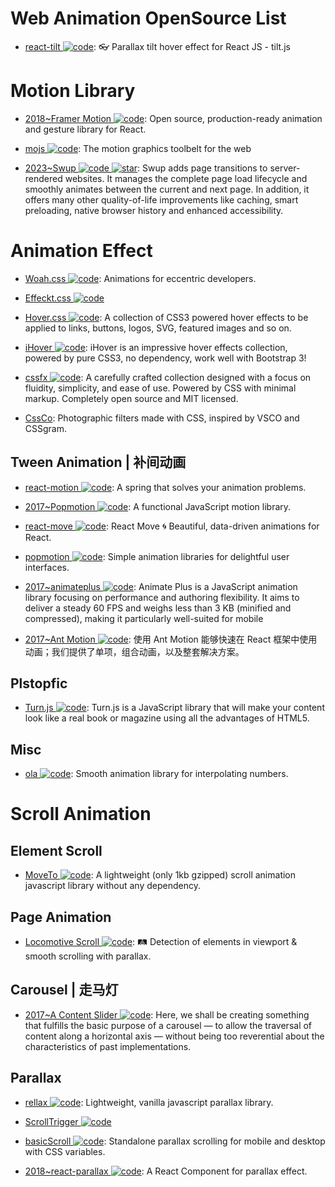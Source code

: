 # Web Animation OpenSource List

- [react-tilt ![code](https://ng-tech.icu/assets/code.svg)](https://github.com/jonathandion/react-tilt): 👓 Parallax tilt hover effect for React JS - tilt.js

# Motion Library

- [2018~Framer Motion ![code](https://ng-tech.icu/assets/code.svg)](https://github.com/framer/motion): Open source, production-ready animation and gesture library for React.

- [mojs ![code](https://ng-tech.icu/assets/code.svg)](https://github.com/mojs/mojs): The motion graphics toolbelt for the web

- [2023~Swup ![code](https://ng-tech.icu/assets/code.svg) ![star](https://img.shields.io/github/stars/swup/swup)](https://github.com/swup/swup): Swup adds page transitions to server-rendered websites. It manages the complete page load lifecycle and smoothly animates between the current and next page. In addition, it offers many other quality-of-life improvements like caching, smart preloading, native browser history and enhanced accessibility.

# Animation Effect

- [Woah.css ![code](https://ng-tech.icu/assets/code.svg)](http://www.joerezendes.com/projects/Woah.css/): Animations for eccentric developers.

- [Effeckt.css ![code](https://ng-tech.icu/assets/code.svg)](https://github.com/h5bp/Effeckt.css)

- [Hover.css ![code](https://ng-tech.icu/assets/code.svg)](https://github.com/IanLunn/Hover): A collection of CSS3 powered hover effects to be applied to links, buttons, logos, SVG, featured images and so on.

- [iHover ![code](https://ng-tech.icu/assets/code.svg)](http://gudh.github.io/ihover/dist/index.html#): iHover is an impressive hover effects collection, powered by pure CSS3, no dependency, work well with Bootstrap 3!

- [cssfx ![code](https://ng-tech.icu/assets/code.svg)](https://cssfx.dev/): A carefully crafted collection designed with a focus on fluidity, simplicity, and ease of use. Powered by CSS with minimal markup. Completely open source and MIT licensed.

- [CssCo](http://www.cssco.co/): Photographic filters made with CSS, inspired by VSCO and CSSgram.

## Tween Animation | 补间动画

- [react-motion ![code](https://ng-tech.icu/assets/code.svg)](https://github.com/chenglou/react-motion): A spring that solves your animation problems.

- [2017~Popmotion ![code](https://ng-tech.icu/assets/code.svg)](https://popmotion.io/): A functional JavaScript motion library.

- [react-move ![code](https://ng-tech.icu/assets/code.svg)](https://github.com/react-tools/react-move): React Move 🌀 Beautiful, data-driven animations for React.

- [popmotion ![code](https://ng-tech.icu/assets/code.svg)](https://github.com/Popmotion/popmotion): Simple animation libraries for delightful user interfaces.

- [2017~animateplus ![code](https://ng-tech.icu/assets/code.svg)](https://github.com/bendc/animateplus): Animate Plus is a JavaScript animation library focusing on performance and authoring flexibility. It aims to deliver a steady 60 FPS and weighs less than 3 KB (minified and compressed), making it particularly well-suited for mobile

- [2017~Ant Motion ![code](https://ng-tech.icu/assets/code.svg)](https://motion.ant.design/): 使用 Ant Motion 能够快速在 React 框架中使用动画；我们提供了单项，组合动画，以及整套解决方案。

## Plstopfic

- [Turn.js ![code](https://ng-tech.icu/assets/code.svg)](http://www.turnjs.com/#samples/magazine2/9): Turn.js is a JavaScript library that will make your content look like a real book or magazine using all the advantages of HTML5.

## Misc

- [ola ![code](https://ng-tech.icu/assets/code.svg)](https://github.com/franciscop/ola): Smooth animation library for interpolating numbers.

# Scroll Animation

## Element Scroll

- [MoveTo ![code](https://ng-tech.icu/assets/code.svg)](https://github.com/hsnaydd/moveTo): A lightweight (only 1kb gzipped) scroll animation javascript library without any dependency.

## Page Animation

- [Locomotive Scroll ![code](https://ng-tech.icu/assets/code.svg)](https://github.com/locomotivemtl/locomotive-scroll): 🛤 Detection of elements in viewport & smooth scrolling with parallax.

## Carousel | 走马灯

- [2017~A Content Slider ![code](https://ng-tech.icu/assets/code.svg)](https://inclusive-components.design/a-content-slider/): Here, we shall be creating something that fulfills the basic purpose of a carousel — to allow the traversal of content along a horizontal axis — without being too reverential about the characteristics of past implementations.

## Parallax

- [rellax ![code](https://ng-tech.icu/assets/code.svg)](https://github.com/dixonandmoe/rellax): Lightweight, vanilla javascript parallax library.

- [ScrollTrigger ![code](https://ng-tech.icu/assets/code.svg)](https://github.com/terwanerik/ScrollTrigger)

- [basicScroll ![code](https://ng-tech.icu/assets/code.svg)](https://github.com/electerious/basicScroll): Standalone parallax scrolling for mobile and desktop with CSS variables.

- [2018~react-parallax ![code](https://ng-tech.icu/assets/code.svg)](https://github.com/RRutsche/react-parallax#readme): A React Component for parallax effect.
